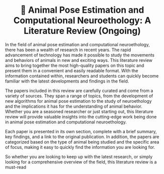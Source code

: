 <h1 align="center"> 📝 Animal Pose Estimation and Computational Neuroethology: A Literature Review (Ongoing)  </h1>

In the field of animal pose estimation and computational neuroethology, there has been a wealth of research in recent years. The rapid advancement of technology has made it possible to study the movements and behaviors of animals in new and exciting ways. This literature review aims to bring together the most high-quality papers on this topic and present them in a convenient and easily readable format. With the information contained within, researchers and students can quickly become familiar with the latest developments and findings in the field.

The papers included in this review are carefully curated and come from a variety of sources. They span a range of topics, from the development of new algorithms for animal pose estimation to the study of neuroethology and the implications it has for the understanding of animal behavior. Whether you are a seasoned researcher or just starting out, this literature review will provide valuable insights into the cutting-edge work being done in animal pose estimation and computational neuroethology.

Each paper is presented in its own section, complete with a brief summary, key findings, and a link to the original publication. In addition, the papers are categorized based on the type of animal being studied and the specific area of focus, making it easy to quickly find the information you are looking for.

So whether you are looking to keep up with the latest research, or simply looking for a comprehensive overview of the field, this literature review is a must-read

